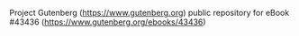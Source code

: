 Project Gutenberg (https://www.gutenberg.org) public repository for eBook #43436 (https://www.gutenberg.org/ebooks/43436)
